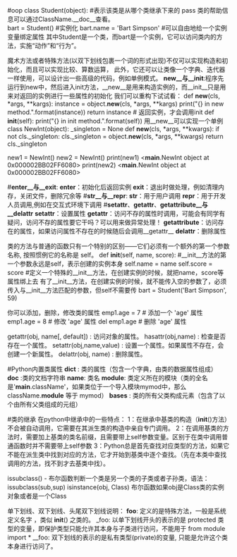 #oop
class Student(object): #表示该类是从哪个类继承下来的
    pass
类的帮助信息可以通过ClassName.__doc__查看。    
bart = Student() #实例化
bart.name = 'Bart Simpson' #可以自由地给一个实例变量绑定属性
其中Student是一个类，而bart是一个实例，它可以访问类内的方法，实施“动作”和“行为”。


魔术方法或者特殊方法(以双下划线包裹一个词的形式出现)不仅可以实现构造和初始化，而且可以实现比较、算数运算，
此外，它还可以让类像一个字典、迭代器一样使用，可以设计出一些高级的代码，例如单例模式。
__new__与__init__:程序先运行到new中，然后进入init方法，__new__是用来构造实例的，而__init__只是用来对返回的实例进行一些属性的初始化
我们可以重构下试试看：
 def __new__(cls, *args, **kargs):
        instance = object.__new__(cls, *args, **kargs)
        print("{} in new method.".format(instance))
        return instance             # 返回实例，才会调用init
 def __init__(self):
        print("{} in init method.".format(self))
用__new__可以实现一个单例
class NewInt(object):
    _singleton = None
    def __new__(cls, *args, **kwargs):
        if not cls._singleton:
            cls._singleton = object.__new__(cls, *args, **kwargs)
        return cls._singleton

new1 = NewInt()
new2 = NewInt()
print(new1) <__main__.NewInt object at 0x000002BB02FF6080>
print(new2) <__main__.NewInt object at 0x000002BB02FF6080>

#__enter__与__exit__:
__enter__：初始化后返回实例
__exit__：退出时做处理，例如清理内存，关闭文件，删除冗余等
#__str__与__repr__:
__str__：用于用户调用
__repr__：用于开发人员调用,例如在交互式环境下调用
#__setattr__、__getattr__、__getattribute__与__delattr__
__setattr__：设置属性
__getattr__：访问不存的属性时调用，可能会有同学有疑问，访问不存的属性要它干吗？可以用来做异常处理！
__getattribute__：访问存在的属性，如果访问属性不存在的时候随后会调用__getattr__
__delattr__：删除属性

类的方法与普通的函数只有一个特别的区别——它们必须有一个额外的第一个参数名称, 按照惯例它的名称是 self。
  def __init__(self, name, score): #__init__方法的第一个参数永远是self，表示创建的实例本身
        self.name = name
        self.score = score  #定义一个特殊的__init__方法，在创建实例的时候，就把name，score等属性绑上去
有了__init__方法，在创建实例的时候，就不能传入空的参数了，必须传入与__init__方法匹配的参数，但self不需要传
    bart = Student('Bart Simpson', 59)
    
你可以添加，删除，修改类的属性
emp1.age = 7  # 添加一个 'age' 属性
emp1.age = 8  # 修改 'age' 属性
del emp1.age  # 删除 'age' 属性    

getattr(obj, name[, default]) : 访问对象的属性。
hasattr(obj,name) : 检查是否存在一个属性。
setattr(obj,name,value) : 设置一个属性。如果属性不存在，会创建一个新属性。
delattr(obj, name) : 删除属性。

#Python内置类属性
__dict__ : 类的属性（包含一个字典，由类的数据属性组成）
__doc__ :类的文档字符串
__name__: 类名
__module__: 类定义所在的模块（类的全名是'__main__.className'，如果类位于一个导入模块mymod中，那么className.__module__ 等于 mymod）
__bases__ : 类的所有父类构成元素（包含了以个由所有父类组成的元组）

#类的继承
在python中继承中的一些特点：
1：在继承中基类的构造（__init__()方法）不会被自动调用，它需要在其派生类的构造中亲自专门调用。
2：在调用基类的方法时，需要加上基类的类名前缀，且需要带上self参数变量。区别于在类中调用普通函数时并不需要带上self参数
3：Python总是首先查找对应类型的方法，如果它不能在派生类中找到对应的方法，它才开始到基类中逐个查找。（先在本类中查找调用的方法，找不到才去基类中找）。

issubclass() - 布尔函数判断一个类是另一个类的子类或者子孙类，语法：issubclass(sub,sup)
isinstance(obj, Class) 布尔函数如果obj是Class类的实例对象或者是一个Class

单下划线、双下划线、头尾双下划线说明：
__foo__: 定义的是特殊方法，一般是系统定义名字 ，类似 __init__() 之类的。
_foo: 以单下划线开头的表示的是 protected 类型的变量，即保护类型只能允许其本身与子类进行访问，不能用于 from module import *
__foo: 双下划线的表示的是私有类型(private)的变量, 只能是允许这个类本身进行访问了。
    
    
